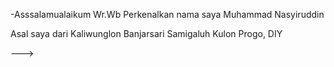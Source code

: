 -Asssalamualaikum Wr.Wb
Perkenalkan nama saya Muhammad Nasyiruddin

Asal saya dari Kaliwunglon Banjarsari Samigaluh Kulon Progo, DIY

--->
